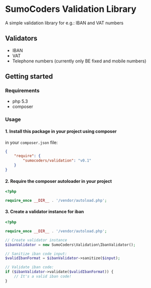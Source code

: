 SumoCoders Validation Library
========================================

A simple validation library for e.g.: IBAN and VAT numbers


Validators
----------------------------------------

- IBAN
- VAT
- Telephone numbers (currently only BE fixed and mobile numbers)


Getting started
----------------------------------------

### Requirements

- php 5.3
- composer


### Usage

#### 1. Install this package in your project using composer

in your `composer.json` file:

```json
{
    "require": {
        "sumocoders/validation": "v0.1"
    }
}
```

#### 2. Require the composer autoloader in your project

```php
<?php

require_once __DIR__ . '/vendor/autoload.php';
```

#### 3. Create a validator instance for iban

```php
<?php

require_once __DIR__ . '/vendor/autoload.php';

// Create validator instance
$ibanValidator = new SumoCoders\Validation\IbanValidator();

// Sanitize iban code input:
$validIbanFormat = $ibanValidator->sanitize($input);

// Validate iban code:
if ($ibanValidator->validate($validIbanFormat)) {
    // It's a valid iban code!
}
```

